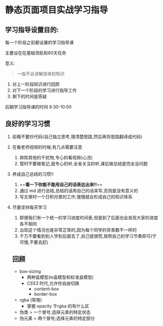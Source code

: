 # 静态页面项目实战学习指导

## 学习指导设置目的:

每一个阶段之前都设置的学习指导课

主要设在在基础领航和60天任务

意义:

>  一般不会讲解具体的知识

1. 对上一阶段知识进行回顾
2. 对下一个阶段的学习进行指导工作
3. 剩下的时间是答疑

后期学习指导课的时间 8:30-10:00

## 良好的学习习惯

1. 前晚不要抄代码(自己独立思考,理清楚思路,然后再将思路翻译成代码)

2. 在看老师视频的时候,有几点需要注意

   1. 排除其他的干扰物,专心的看视频(心流)
   2. 暂时不要做笔记,就专心的听,全省关注的听,课后做总结是完全没问题

3. 养成自己总结的习惯!!

   1. ==**看一下你能不能用自己的话表达出来!!**==
   2. 通过 md 进行总结,总结的话用自己的话来写,否则是没有意义的
   3. 写文章时一个日积月累的工作,慢慢就会形成自己的知识体系

4. 尽量坚持每天学习

   1. 即便我们有一个统一的学习进度时间表,但是到了后面也会发现大家的进度各不相同
   2. 出现这个情况也是非常正常的,因为每个同学的背景数不一样的
   3. 千万不要看到别人学到后面去了,自己就很慌,按照自己的学习节奏即可(宁可慢,不要去赶)

   ## 回顾

   - box-sizing
     - 两种盒模型(ie盒模型和标准盒模型)
     - *CSS3* 时代,允许你自由切换
       - content-box
       - border-box
   - rgba (常用)
     - 掌握 opacity 于rgba 的有什么区
   - 伪类 > 一个冒号;选择元素的特定状态
   - 伪元素 > 两个冒号;选择元素的特定部分